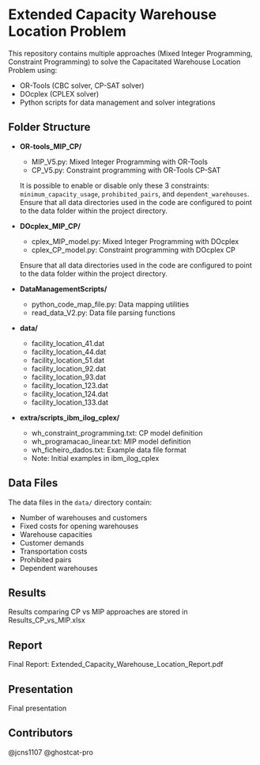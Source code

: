 # Extended Capacity Warehouse Location Problem

This repository contains multiple approaches (Mixed Integer Programming, Constraint Programming) to solve the Capacitated Warehouse Location Problem using:
- OR-Tools (CBC solver, CP-SAT solver)
- DOcplex (CPLEX solver) 
- Python scripts for data management and solver integrations

## Folder Structure

- **OR-tools_MIP_CP/**
  - MIP_V5.py: Mixed Integer Programming with OR-Tools
  - CP_V5.py: Constraint programming with OR-Tools CP-SAT

  It is possible to enable or disable only these 3 constraints: `minimum_capacity_usage`, `prohibited_pairs`, and `dependent_warehouses`.
  Ensure that all data directories used in the code are configured to point to the data folder within the project directory.

- **DOcplex_MIP_CP/**
  - cplex_MIP_model.py: Mixed Integer Programming with DOcplex
  - cplex_CP_model.py: Constraint programming with DOcplex CP
    
  Ensure that all data directories used in the code are configured to point to the data folder within the project directory.

- **DataManagementScripts/**
  - python_code_map_file.py: Data mapping utilities
  - read_data_V2.py: Data file parsing functions

- **data/**
  - facility_location_41.dat
  - facility_location_44.dat
  - facility_location_51.dat
  - facility_location_92.dat
  - facility_location_93.dat
  - facility_location_123.dat
  - facility_location_124.dat
  - facility_location_133.dat

- **extra/scripts_ibm_ilog_cplex/**
  - wh_constraint_programming.txt: CP model definition
  - wh_programacao_linear.txt: MIP model definition  
  - wh_ficheiro_dados.txt: Example data file format
  - Note: Initial examples in ibm_ilog_cplex
## Data Files
The data files in the `data/` directory contain:
- Number of warehouses and customers
- Fixed costs for opening warehouses
- Warehouse capacities
- Customer demands 
- Transportation costs
- Prohibited pairs
- Dependent warehouses


## Results
Results comparing CP vs MIP approaches are stored in Results_CP_vs_MIP.xlsx

## Report
Final Report: Extended_Capacity_Warehouse_Location_Report.pdf

## Presentation
Final presentation

## Contributors
@jcns1107
@ghostcat-pro
